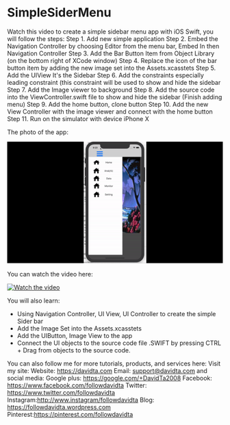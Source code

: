 # SimpleSiderMenu
Watch this video to create a simple sidebar menu app with iOS Swift, you will follow the steps:
Step 1. Add new simple application
Step 2. Embed the Navigation Controller by choosing Editor from the menu bar, Embed In then Navigation Controller
Step 3. Add the Bar Button Item from Object Library (on the bottom right of XCode window)
Step 4. Replace the icon of the bar button item by adding the new image set into the Assets.xcasstets
Step 5. Add the UIView It's the Sidebar
Step 6. Add the constraints especially leading constraint (this constraint will be used to show and hide the sidebar
Step 7. Add the Image viewer to background
Step 8. Add the source code into the ViewController.swift file to show and hide the sidebar (Finish adding menu)
Step 9. Add the home button, clone button
Step 10. Add the new View Controller with the image viewer and connect with the home button
Step 11. Run on the simulator with device iPhone X

The photo of the app:

![alt text](https://github.com/taminhtu/SimpleSiderMenu/blob/master/Create%20Simple%20Sidebar%20Swift%20iOS.gif)


You can watch the video here:

[![Watch the video](https://raw.github.com/GabLeRoux/WebMole/master/ressources/WebMole_Youtube_Video.png)](https://www.youtube.com/watch?v=4m66M7KJuX4&t=416s)


You will also learn:
- Using Navigation Controller, UI View, UI Controller to create the simple Sider bar
- Add the Image Set into the Assets.xcasstets
- Add the UIButton, Image View to the app
- Connect the UI objects to the source code file .SWIFT by pressing CTRL + Drag from objects to the source code.


You can also follow me for more tutorials, products, and services here:
Visit my site:
Website: https://davidta.com
Email: support@davidta.com
and social media:
Google plus: https://google.com/+DavidTa2008
Facebook: https://www.facebook.com/followdavidta
Twitter: https://www.twitter.com/followdavidta
Instagram:http://www.instagram/followdavidta
Blog: https://followdavidta.wordpress.com
Pinterest:https://pinterest.com/followdavidta
